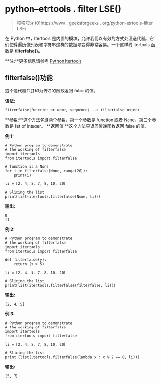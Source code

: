 # python–etrtools . filter LSE()

> 哎哎哎:# t0]https://www . geeksforgeeks . org/python-etrtools-filter LSE/

在 Python 中，Itertools 是内置的模块，允许我们以有效的方式处理迭代器。它们使得遍历像列表和字符串这样的数据项变得非常容易。一个这样的 itertools 函数是 **filterfalse()。**

**注:**更多信息请参考 [Python Itertools](https://www.geeksforgeeks.org/python-itertools/)

## filterfalse()功能

这个迭代器只打印为传递的函数返回 false 的值。

**语法:**

```
filterfalse(function or None, sequence) --> filterfalse object
```

**参数:**这个方法包含两个参数，第一个参数是 function 或者 None，第二个参数是 list of integer。
**返回值:**这个方法只返回传递函数返回 false 的值。

**例 1:**

```
# Python program to demonstrate 
# the working of filterfalse 
import itertools
from itertools import filterfalse 

# function is a None
for i in filterfalse(None, range(20)):  
    print(i) 

li = [2, 4, 5, 7, 8, 10, 20]  

# Slicing the list 
print(list(itertools.filterfalse(None, li)))  
```

**输出:**

```
0
[]
```

**例 2:**

```
# Python program to demonstrate 
# the working of filterfalse 
import itertools
from itertools import filterfalse 

def filterfalse(y):
    return (y > 5)

li = [2, 4, 5, 7, 8, 10, 20]  

# Slicing the list 
print(list(itertools.filterfalse(filterfalse, li)))
```

**输出:**

```
[2, 4, 5]

```

**例 3:**

```
# Python program to demonstrate 
# the working of filterfalse 
import itertools
from itertools import filterfalse 

li = [2, 4, 5, 7, 8, 10, 20]  

# Slicing the list 
print (list(itertools.filterfalse(lambda x : x % 2 == 0, li))) 
```

**输出:**

```
[5, 7]

```